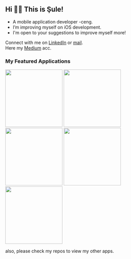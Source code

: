 ## Hi :woman_technologist: This is Şule! 

- A mobile application developer -ceng. 
- I’m improving myself on iOS development. <br/>
- I'm open to your suggestions to improve myself more! <br/> 

Connect with me on [LinkedIn](https://www.linkedin.com/in/sulekaptan/) or [mail](mailto:sulekaptan00@gmail.com). <br/>
Here my  [Medium](https://medium.com/@sulekaptan) acc.

### My Featured Applications
<p> 
  <img src="https://github.com/sulekaptan/sulekaptan/assets/45969586/7b23373b-1469-45e5-91a8-4d1744330158" width="180" />
  <img src="https://github.com/sulekaptan/sulekaptan/assets/45969586/15b8082a-796f-48b5-9403-c513c9b4b83e" width="180" />
  <img src="https://github.com/sulekaptan/sulekaptan/assets/45969586/dc143a1c-97fb-4036-8b82-9a9887f95429" width="180" />
  <img src="https://github.com/sulekaptan/sulekaptan/assets/45969586/d566850c-8e98-4faa-a33a-fc3048d50195" width="180" />
  <img src="https://github.com/sulekaptan/sulekaptan/assets/45969586/8b70ed1a-9749-4385-8658-843e20f76bd9" width=180" />
</p>
also, please check my repos to view my other apps.
